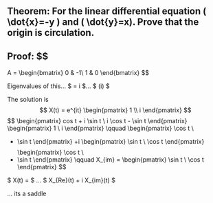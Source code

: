 ## Theorem: For the linear differential equation \( \dot{x}=-y \) and \( \dot{y}=x). Prove that the origin is circulation.


## Proof: $$
A =
\begin{bmatrix}
0 & -1\\
1 & 0
\end{bmatrix}
$$

Eigenvalues of this... $ = i $... $ (i) $

The solution is 
$$
X(t) = e^{it}
\begin{pmatrix}
1 \\
i
\end{pmatrix}
$$
$$
\begin{pmatrix}
cos t + i \sin t \\
i \cos t - \sin t
\end{pmatrix}
\begin{pmatrix}
1 \\
i
\end{pmatrix}
\qquad
\begin{pmatrix}
\cos t \\
- \sin t
\end{pmatrix}
+i 
\begin{pmatrix}
\sin t \\
\cos t 
\end{pmatrix}
$$
$$
\begin{pmatrix}
\cos t \\
- \sin t
\end{pmatrix}
\qquad
X_{im} =
\begin{pmatrix}
\sin t \\
\cos t 
\end{pmatrix}
$$

$ X(t) = $ ... $ X_{Re}(t) + i X_{im}(t) $

... its a saddle 
